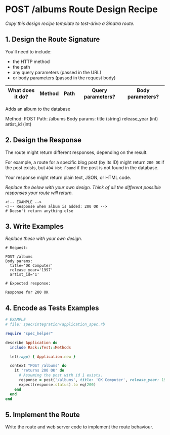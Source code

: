 # POST /albums Route Design Recipe

_Copy this design recipe template to test-drive a Sinatra route._

## 1. Design the Route Signature

You'll need to include:
  * the HTTP method
  * the path
  * any query parameters (passed in the URL)
  * or body parameters (passed in the request body)

|What does it do?|Method|Path|Query parameters?|Body parameters?|
|--|--|--|--|--|

Adds an album to the database

Method: POST
Path: /albums
Body params:
  title (string)
  release_year (int)
  artist_id (int)

## 2. Design the Response

The route might return different responses, depending on the result.

For example, a route for a specific blog post (by its ID) might return `200 OK` if the post exists, but `404 Not Found` if the post is not found in the database.

Your response might return plain text, JSON, or HTML code. 

_Replace the below with your own design. Think of all the different possible responses your route will return._

```
<!-- EXAMPLE -->
<!-- Response when album is added: 200 OK -->
# Doesn't return anything else
```


## 3. Write Examples

_Replace these with your own design._

```
# Request:

POST /albums
Body params:
  title='OK Computer'
  release_year='1997'
  artist_id='1'

# Expected response:

Response for 200 OK
```

## 4. Encode as Tests Examples

```ruby
# EXAMPLE
# file: spec/integration/application_spec.rb

require "spec_helper"

describe Application do
  include Rack::Test::Methods

  let(:app) { Application.new }

  context "POST /albums" do
    it 'returns 200 OK' do
      # Assuming the post with id 1 exists.
      response = post('/albums', title: 'OK Computer', release_year: 1997, artist_id: 1)
      expect(response.status).to eq(200)
    end
  end
end
```

## 5. Implement the Route

Write the route and web server code to implement the route behaviour.